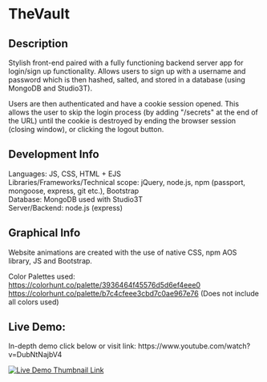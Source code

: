 # TheVault

<h2> Description </h2>
Stylish front-end paired with a fully functioning backend server app for login/sign up functionality.
Allows users to sign up with a username and password which is then hashed, salted, and stored in a database (using MongoDB and Studio3T).


Users are then authenticated and have a cookie session opened. This allows the user to skip the login process (by adding "/secrets" at the end of the URL) until the cookie is destroyed
by ending the browser session (closing window), or clicking the logout button. 


<h2>Development Info</h2>
Languages: JS, CSS, HTML + EJS <br>
Libraries/Frameworks/Technical scope: jQuery, node.js, npm (passport, mongoose, express, git etc.), Bootstrap<br>
Database: MongoDB used with Studio3T <br>
Server/Backend: node.js (express) <br>

<h2>Graphical Info</h2>

Website animations are created with the use of native CSS, npm AOS library, JS and Bootstrap. <br>

Color Palettes used: <br>
https://colorhunt.co/palette/3936464f45576d5d6ef4eee0  <br>
https://colorhunt.co/palette/b7c4cfeee3cbd7c0ae967e76
(Does not include all colors used)

<h2>Live Demo:</h2>
In-depth demo click below or visit link: https://www.youtube.com/watch?v=DubNtNajbV4 <br>


[![Live Demo Thumbnail Link](https://img.youtube.com/vi/DubNtNajbV4/0.jpg)](https://www.youtube.com/watch?v=DubNtNajbV4)
